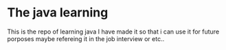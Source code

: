 <h1>The java learning</h1>
<span>
  This is the repo of learning java I have made it so that i can use it for future porposes maybe refereing it in the job interview or etc..
</span>
